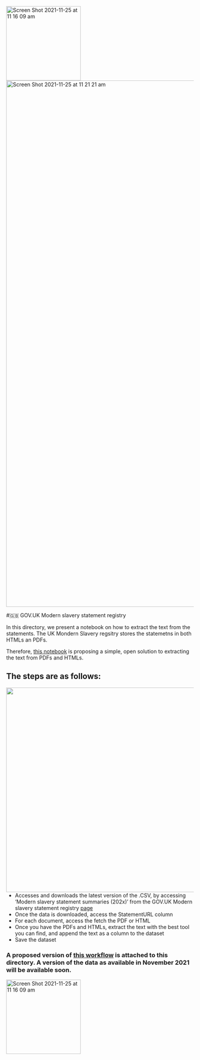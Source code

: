 
<img align="left" img width="200" alt="Screen Shot 2021-11-25 at 11 16 09 am" src="https://miro.medium.com/max/1400/1*QnjAps-qJwGEXw5st670OA.png">


[<img width="1415" alt="Screen Shot 2021-11-25 at 11 21 21 am" src="https://user-images.githubusercontent.com/64998301/143337270-94599fdb-6745-4bb6-8b08-355676c6b482.png">](https://modern-slavery-statement-registry.service.gov.uk/)


#🇬🇧 GOV.UK Modern slavery statement registry




In this directory, we present a notebook on how to extract the text from the statements. The UK Mondern Slavery regsitry stores the statemetns in both HTMLs an PDFs. 


Therefore, [this notebook](https://github.com/the-future-society/Project-AIMS-AI-against-Modern-Slavery/blob/main/%F0%9F%97%84%EF%B8%8F%20Data%20and%20text%20extraction/%F0%9F%87%AC%F0%9F%87%A7%20GOV.UK%20Modern%20slavery%20statement%20registry/GOV.UK%20Modern%20slavery%20statement%20registry.ipynb) is proposing a simple, open solution to extracting the text from PDFs and HTMLs. 

## The steps are as follows:
<img align="right" width="550"   src="https://cdn.dribbble.com/users/895367/screenshots/2396826/media/9ebe68ebcc3b847d1f186c34ef28fc33.gif">

- Accesses and downloads the latest version of the .CSV, by accessing  ‘Modern slavery statement summaries (202x)’ from the  GOV.UK Modern slavery statement registry [page](https://modern-slavery-statement-registry.service.gov.uk/download)
- Once the data is downloaded, access the StatementURL column 
- For each document, access the fetch the PDF or HTML
- Once you have the PDFs and HTMLs, extract the text with the best tool you can find, and append the text as a column to the dataset
- Save the dataset

### A proposed version of [this workflow](https://github.com/the-future-society/Project-AIMS-AI-against-Modern-Slavery/blob/main/%F0%9F%97%84%EF%B8%8F%20Data%20and%20text%20extraction/WikiRate/WikiRate_labeled_data.ipynb) is attached to this directory. A version of the data as available in November 2021 will be available soon. 


<img align="left" img width="200" alt="Screen Shot 2021-11-25 at 11 16 09 am" src="https://user-images.githubusercontent.com/64998301/143334956-8aba1868-8ad6-4e10-967d-d38999f1f5cf.png">

